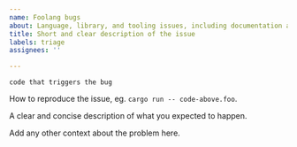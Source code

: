 ```yaml
---
name: Foolang bugs
about: Language, library, and tooling issues, including documentation and foolang.el
title: Short and clear description of the issue
labels: triage
assignees: ''

---
```


```
code that triggers the bug
```

How to reproduce the issue, eg. `cargo run -- code-above.foo`.

A clear and concise description of what you expected to happen.

Add any other context about the problem here.
